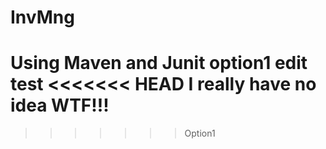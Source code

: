 # InvMng
Using Maven and Junit
option1 edit test
<<<<<<< HEAD
I really have no idea WTF!!!
=======
>>>>>>> Option1
